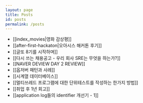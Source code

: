 ```yaml
---
layout: page
title: Posts
id: posts
permalink: /posts
---
```

- [[index_movies|영화 감상평]]
- [[after-first-hackaton|오아시스 해커톤 후기]]
- [[글또 8기를 시작하며]]
- [[다시 쓰는 채용공고 - 우리 회사 SRE는 무엇을 하는가?]]
- [[NAVER DEVIEW DAY 2 REVIEW]]
- [[옵저버 패턴과 사례]]
- [[시계열 데이터베이스]]
- [[멀티쓰레드 프로그램에 대한 단위테스트를 작성하는 한가지 방법]]
- [[취업 후 1년 회고]]
- [[application log들의 identifier 개선기 - 1]]